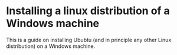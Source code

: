 # Installing a linux distribution of a Windows machine 
This is a guide on installing Ububtu (and in principle any other Linux distribution) on a Windows machine.

